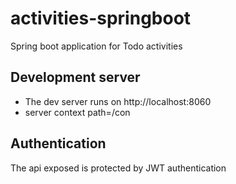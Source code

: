 # activities-springboot
Spring boot application for Todo activities

## Development server
* The dev server runs on http://localhost:8060
* server context path=/con

## Authentication
The api exposed is protected by JWT authentication


